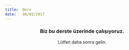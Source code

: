 ```yaml
---
title:  Ders
date:   06/02/2017
---
```


### <center>Biz bu derste üzerinde çalışıyoruz.</center>
<center>Lütfen daha sonra gelin.</center>